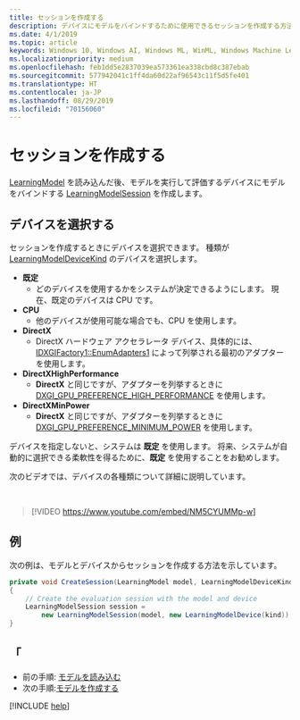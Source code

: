 ```yaml
---
title: セッションを作成する
description: デバイスにモデルをバインドするために使用できるセッションを作成する方法について説明します。その後、このデバイスはモデルを実行して評価できます。
ms.date: 4/1/2019
ms.topic: article
keywords: Windows 10, Windows AI, Windows ML, WinML, Windows Machine Learning
ms.localizationpriority: medium
ms.openlocfilehash: feb1dd5e2837039ea573361ea338cbd8c387ebab
ms.sourcegitcommit: 577942041c1ff4da60d22af96543c11f5d5fe401
ms.translationtype: HT
ms.contentlocale: ja-JP
ms.lasthandoff: 08/29/2019
ms.locfileid: "70156060"
---
```

# <a name="create-a-session"></a>セッションを作成する

[LearningModel](https://docs.microsoft.com/uwp/api/windows.ai.machinelearning.learningmodel) を読み込んだ後、モデルを実行して評価するデバイスにモデルをバインドする [LearningModelSession](https://docs.microsoft.com/uwp/api/windows.ai.machinelearning.learningmodelsession) を作成します。

## <a name="choose-a-device"></a>デバイスを選択する

セッションを作成するときにデバイスを選択できます。 種類が [LearningModelDeviceKind](https://docs.microsoft.com/uwp/api/windows.ai.machinelearning.learningmodeldevicekind) のデバイスを選択します。

* **既定**
    * どのデバイスを使用するかをシステムが決定できるようにします。 現在、既定のデバイスは CPU です。
* **CPU**
    * 他のデバイスが使用可能な場合でも、CPU を使用します。
* **DirectX**
    * DirectX ハードウェア アクセラレータ デバイス、具体的には、[IDXGIFactory1::EnumAdapters1](https://docs.microsoft.com/windows/desktop/api/dxgi/nf-dxgi-idxgifactory1-enumadapters1) によって列挙される最初のアダプターを使用します。
* **DirectXHighPerformance**
    * **DirectX** と同じですが、アダプターを列挙するときに [DXGI_GPU_PREFERENCE_HIGH_PERFORMANCE](https://docs.microsoft.com/windows/desktop/api/dxgi1_6/ne-dxgi1_6-dxgi_gpu_preference) を使用します。
* **DirectXMinPower**
    * **DirectX** と同じですが、アダプターを列挙するときに [DXGI_GPU_PREFERENCE_MINIMUM_POWER](https://docs.microsoft.com/windows/desktop/api/dxgi1_6/ne-dxgi1_6-dxgi_gpu_preference) を使用します。

デバイスを指定しないと、システムは **既定** を使用します。 将来、システムが自動的に選択できる柔軟性を得るために、**既定** を使用することをお勧めします。

次のビデオでは、デバイスの各種類について詳細に説明しています。

<br/>

> [!VIDEO https://www.youtube.com/embed/NM5CYUMMp-w]

## <a name="example"></a>例

次の例は、モデルとデバイスからセッションを作成する方法を示しています。

```cs
private void CreateSession(LearningModel model, LearningModelDeviceKind kind)
{
    // Create the evaluation session with the model and device
    LearningModelSession session =
        new LearningModelSession(model, new LearningModelDevice(kind));
}
```

## <a name="see-also"></a>「

* 前の手順: [モデルを読み込む](load-a-model.md)
* 次の手順:[モデルを作成する](bind-a-model.md)

[!INCLUDE [help](../includes/get-help.md)]
